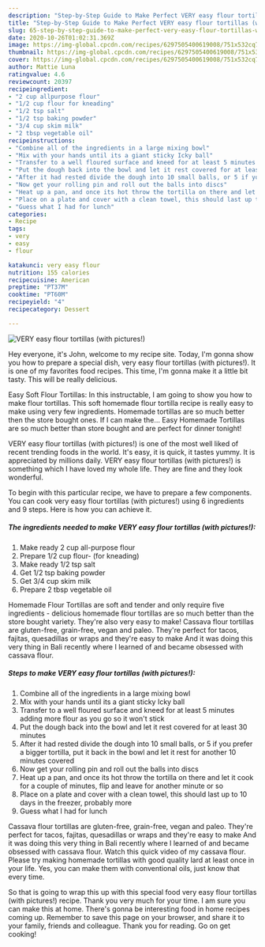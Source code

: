 ```yaml
---
description: "Step-by-Step Guide to Make Perfect VERY easy flour tortillas (with pictures!)"
title: "Step-by-Step Guide to Make Perfect VERY easy flour tortillas (with pictures!)"
slug: 65-step-by-step-guide-to-make-perfect-very-easy-flour-tortillas-with-pictures
date: 2020-10-26T01:02:31.369Z
image: https://img-global.cpcdn.com/recipes/6297505400619008/751x532cq70/very-easy-flour-tortillas-with-pictures-recipe-main-photo.jpg
thumbnail: https://img-global.cpcdn.com/recipes/6297505400619008/751x532cq70/very-easy-flour-tortillas-with-pictures-recipe-main-photo.jpg
cover: https://img-global.cpcdn.com/recipes/6297505400619008/751x532cq70/very-easy-flour-tortillas-with-pictures-recipe-main-photo.jpg
author: Mattie Luna
ratingvalue: 4.6
reviewcount: 20397
recipeingredient:
- "2 cup allpurpose flour"
- "1/2 cup flour for kneading"
- "1/2 tsp salt"
- "1/2 tsp baking powder"
- "3/4 cup skim milk"
- "2 tbsp vegetable oil"
recipeinstructions:
- "Combine all of the ingredients in a large mixing bowl"
- "Mix with your hands until its a giant sticky Icky ball"
- "Transfer to a well floured surface and kneed for at least 5 minutes adding more flour as you go so it won&#39;t stick"
- "Put the dough back into the bowl and let it rest covered for at least 30 minutes"
- "After it had rested divide the dough into 10 small balls, or 5 if you prefer a bigger tortilla, put it back in the bowl and let it rest for another 10 minutes covered"
- "Now get your rolling pin and roll out the balls into discs"
- "Heat up a pan, and once its hot throw the tortilla on there and let it cook for a couple of minutes, flip and leave for another minute or so"
- "Place on a plate and cover with a clean towel, this should last up to 10 days in the freezer, probably more"
- "Guess what I had for lunch"
categories:
- Recipe
tags:
- very
- easy
- flour

katakunci: very easy flour 
nutrition: 155 calories
recipecuisine: American
preptime: "PT37M"
cooktime: "PT60M"
recipeyield: "4"
recipecategory: Dessert

---
```



![VERY easy flour tortillas (with pictures!)](https://img-global.cpcdn.com/recipes/6297505400619008/751x532cq70/very-easy-flour-tortillas-with-pictures-recipe-main-photo.jpg)

Hey everyone, it's John, welcome to my recipe site. Today, I'm gonna show you how to prepare a special dish, very easy flour tortillas (with pictures!). It is one of my favorites food recipes. This time, I'm gonna make it a little bit tasty. This will be really delicious.

Easy Soft Flour Tortillas: In this instructable, I am going to show you how to make flour tortillas. This soft homemade flour tortilla recipe is really easy to make using very few ingredients. Homemade tortillas are so much better then the store bought ones. If I can make the… Easy Homemade Tortillas are so much better than store bought and are perfect for dinner tonight!

VERY easy flour tortillas (with pictures!) is one of the most well liked of recent trending foods in the world. It's easy, it is quick, it tastes yummy. It is appreciated by millions daily. VERY easy flour tortillas (with pictures!) is something which I have loved my whole life. They are fine and they look wonderful.


To begin with this particular recipe, we have to prepare a few components. You can cook very easy flour tortillas (with pictures!) using 6 ingredients and 9 steps. Here is how you can achieve it.

<!--inarticleads1-->

##### The ingredients needed to make VERY easy flour tortillas (with pictures!):

1. Make ready 2 cup all-purpose flour
1. Prepare 1/2 cup flour- (for kneading)
1. Make ready 1/2 tsp salt
1. Get 1/2 tsp baking powder
1. Get 3/4 cup skim milk
1. Prepare 2 tbsp vegetable oil


Homemade Flour Tortillas are soft and tender and only require five ingredients - delicious homemade flour tortillas are so much better than the store bought variety. They&#39;re also very easy to make! Cassava flour tortillas are gluten-free, grain-free, vegan and paleo. They&#39;re perfect for tacos, fajitas, quesadillas or wraps and they&#39;re easy to make And it was doing this very thing in Bali recently where I learned of and became obsessed with cassava flour. 

<!--inarticleads2-->

##### Steps to make VERY easy flour tortillas (with pictures!):

1. Combine all of the ingredients in a large mixing bowl
1. Mix with your hands until its a giant sticky Icky ball
1. Transfer to a well floured surface and kneed for at least 5 minutes adding more flour as you go so it won&#39;t stick
1. Put the dough back into the bowl and let it rest covered for at least 30 minutes
1. After it had rested divide the dough into 10 small balls, or 5 if you prefer a bigger tortilla, put it back in the bowl and let it rest for another 10 minutes covered
1. Now get your rolling pin and roll out the balls into discs
1. Heat up a pan, and once its hot throw the tortilla on there and let it cook for a couple of minutes, flip and leave for another minute or so
1. Place on a plate and cover with a clean towel, this should last up to 10 days in the freezer, probably more
1. Guess what I had for lunch


Cassava flour tortillas are gluten-free, grain-free, vegan and paleo. They&#39;re perfect for tacos, fajitas, quesadillas or wraps and they&#39;re easy to make And it was doing this very thing in Bali recently where I learned of and became obsessed with cassava flour. Watch this quick video of my cassava flour. Please try making homemade tortillas with good quality lard at least once in your life. Yes, you can make them with conventional oils, just know that every time. 

So that is going to wrap this up with this special food very easy flour tortillas (with pictures!) recipe. Thank you very much for your time. I am sure you can make this at home. There's gonna be interesting food in home recipes coming up. Remember to save this page on your browser, and share it to your family, friends and colleague. Thank you for reading. Go on get cooking!
